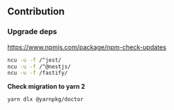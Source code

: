 ## Contribution

### Upgrade deps
https://www.npmjs.com/package/npm-check-updates

```bash
ncu -u -f /^jest/
ncu -u -f /^@nestjs/
ncu -u -f /fastify/
```

**Check migration to yarn 2**
```bash
yarn dlx @yarnpkg/doctor
```